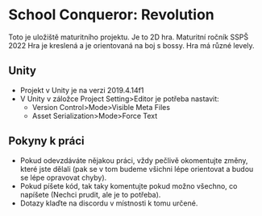 # School Conqueror: Revolution
Toto je uložiště maturitního projektu. Je to 2D hra. Maturitní ročník SSPŠ 2022
Hra je kreslená a je orientovaná na boj s bossy. Hra má různé levely.

## Unity ##
* Projekt v Unity je na verzi 2019.4.14f1
* V Unity v záložce Project Setting>Editor je potřeba nastavit:
  * Version Control>Mode>Visible Meta Files
  * Asset Serialization>Mode>Force Text

## Pokyny k práci ##
* Pokud odevzdáváte nějakou práci, vždy pečlivě okomentujte změny, které jste dělali (pak se v tom budeme všichni lépe orientovat a budou se lépe opravovat chyby).
* Pokud píšete kód, tak taky komentujte pokud možno všechno, co napíšete (Nechci prudit, ale je to potřeba).
* Dotazy klaďte na discordu v místnosti k tomu určené.
